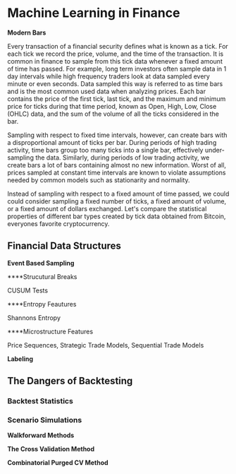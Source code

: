 # Machine Learning in Finance


**Modern Bars**

Every transaction of a financial security defines what is known as a tick. For each tick we record the price, volume, and the time of the transaction. It is common in finance to sample from this tick data whenever a fixed amount of time has passed. For example, long term investors often sample data in 1 day intervals while high frequency traders look at data sampled every minute or even seconds. Data sampled this way is referred to as time bars and is the most common used data when analyzing prices. Each bar contains the price of the first tick, last tick, and the maximum and minimum price for ticks during that time period, known as Open, High, Low, Close (OHLC) data, and the sum of the volume of all the ticks considered in the bar.

Sampling with respect to fixed time intervals, however, can create bars with a disproportional amount of ticks per bar. During periods of high trading activity, time bars group too many ticks into a single bar, effectively under-sampling the data. Similarly, during periods of low trading activity, we create bars a lot of bars containing almost no new information. Worst of all, prices sampled at constant time intervals are known to violate assumptions needed by common models such as stationarity and normality.

Instead of sampling with respect to a fixed amount of time passed, we could could consider sampling a fixed number of ticks, a fixed amount of volume, or a fixed amount of dollars exchanged. Let's compare the statistical properties of different bar types created by tick data obtained from Bitcoin, everyones favorite cryptocurrency.

## Financial Data Structures

**Event Based Sampling**

****Strucutural Breaks

CUSUM Tests

****Entropy Feautures

Shannons Entropy

****Microstructure Features

Price Sequences, Strategic Trade Models, Sequential Trade Models

**Labeling**

## The Dangers of Backtesting 

### Backtest Statistics

### Scenario Simulations

**Walkforward Methods**

**The Cross Validation Method**

**Combinatorial Purged CV Method**



